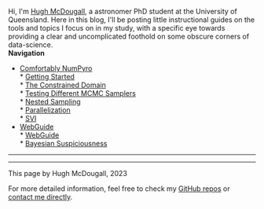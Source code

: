   
  
Hi, I'm [Hugh McDougall](hughmcdougall.github.io/), a astronomer PhD student at the University of Queensland. Here in this blog, I'll be posting little instructional guides on the tools and topics I focus on in my study, with a specific eye towards providing a clear and uncomplicated foothold on some obscure corners of data-science.  
**Navigation**  
* [Comfortably NumPyro](.\02_numpyro\./blog_numpyrohome.html)  
	  * [Getting Started](.\02_numpyro\01_gettingstarted\./page.html)  
	  * [The Constrained Domain](.\02_numpyro\02_constraineddomain\./page.html)  
	  * [Testing Different MCMC Samplers](.\02_numpyro\03_mcmcsamplers\./page.html)  
	  * [Nested Sampling](.\02_numpyro\04_nestedsampling\./page.html)  
	  * [Parallelization](.\02_numpyro\05_parallelizing\./page.html)  
	  * [SVI](.\02_numpyro\06_SVI\./page.html)  
* [WebGuide](.\03_stats\./page.html)  
	  * [WebGuide](.\03_stats\01_nestedsampling\./page.html)  
	  * [Bayesian Suspiciousness](.\03_stats\02_suspiciousness\./page.html)  
  
---------  
  
  
  
  
---------  
  
This page by Hugh McDougall, 2023  
  
  
  
For more detailed information, feel free to check my [GitHub repos](https://github.com/HughMcDougall/) or [contact me directly](hughmcdougallemail@gmail.com).  
  
